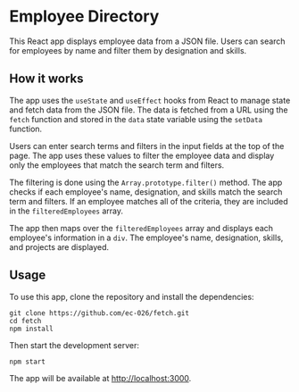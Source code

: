 # Employee Directory

This React app displays employee data from a JSON file. Users can search for employees by name and filter them by designation and skills.

## How it works

The app uses the `useState` and `useEffect` hooks from React to manage state and fetch data from the JSON file. The data is fetched from a URL using the `fetch` function and stored in the `data` state variable using the `setData` function.

Users can enter search terms and filters in the input fields at the top of the page. The app uses these values to filter the employee data and display only the employees that match the search term and filters.

The filtering is done using the `Array.prototype.filter()` method. The app checks if each employee's name, designation, and skills match the search term and filters. If an employee matches all of the criteria, they are included in the `filteredEmployees` array.

The app then maps over the `filteredEmployees` array and displays each employee's information in a `div`. The employee's name, designation, skills, and projects are displayed.

## Usage

To use this app, clone the repository and install the dependencies:

```
git clone https://github.com/ec-026/fetch.git
cd fetch
npm install
```

Then start the development server:

```
npm start
```

The app will be available at [http://localhost:3000](http://localhost:3000).
